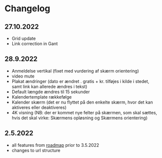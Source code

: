 # Changelog

## 27.10.2022
* Grid update
* Link correction in Gant

## 28.9.2022
* Anmeldelse vertikal (fixet med vurdering af skærm orientering)
* video mute
* Plakat ændringer (dato er ændret . gratis + kr. tilføjes i kilde i stedet, samt link kan allerede ændres i tekst)
* Default længde ændres til 15 sekunder
* Kalendertemplate rækkefølge
* Kalender skærm (det er nu flyttet på den enkelte skærm, hvor det kan aktiveres eller deaktiveres)
* 4K visning (NB: der er kommet nye felter på skærmen, som skal sættes, hvis det skal virke: Skærmens opløsning og Skærmens orientering)


## 2.5.2022

* all features from [roadmap](https://github.com/os2display/display-docs/blob/main/roadmap.md) prior to 3.5.2022 
* changes to url structure
